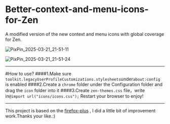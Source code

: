 # Better-context-and-menu-icons-for-Zen
A modified version of the new context and menu icons with global coverage for Zen.

![PixPin_2025-03-21_21-51-11](https://github.com/user-attachments/assets/28e41da1-713d-4870-bd4d-b4b07d7ebc8c)

![PixPin_2025-03-21_21-51-24](https://github.com/user-attachments/assets/bf71b750-4b51-4234-b4cf-a71997f2ccb8)

---
#How to use?
####1.Make sure `toolkit.legacyUserProfileCustomizations.stylesheets`under`about:config` is enabled
####2.Create a `chrome` folder under the Configuration folder and drag the `icon` folder into it
####3.Create `zen-themes.css` file，write in`@import url("icons/icons.css");`
Restart your browser to enjoy!

---
This project is based on the [firefox-plus]([链接地址](https://github.com/amnweb/firefox-plus)) , I did a little bit of improvement work.Thanks your like.:)

